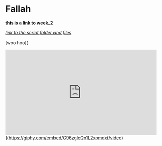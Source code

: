 # Fallah
[**this is a link to week_2**](https://github.com/rfallah23/first/tree/main/Week_02)

[_link to the script folder and files_](https://github.com/rfallah23/first/tree/main/Week_02/scripts)

[woo hoo](<div style="width:480px"><iframe allow="fullscreen" frameBorder="0" height="270" src="https://giphy.com/embed/G96zgIcQn1L2xpmdxi/video" width="480"></iframe></div>](https://giphy.com/embed/G96zgIcQn1L2xpmdxi/video)
